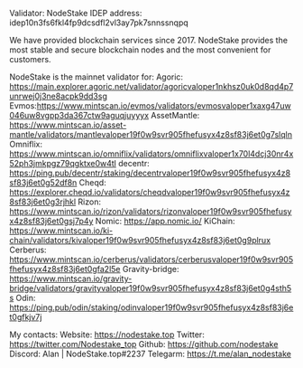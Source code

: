 Validator: NodeStake
IDEP address: idep10n3fs6fkl4fp9dcsdfl2vl3ay7pk7snnssnqpq

We have provided blockchain services since 2017. 
NodeStake provides the most stable and secure blockchain nodes and the most convenient for customers.

NodeStake is the mainnet validator for: 
Agoric: https://main.explorer.agoric.net/validator/agoricvaloper1nkhsz0uk0d8qd4p7unrwej0j3ne8acpk9dd3sg
Evmos:https://www.mintscan.io/evmos/validators/evmosvaloper1xaxg47uw046uw8vgpp3da367ctw9aguqjuyyyx
AssetMantle: https://www.mintscan.io/asset-mantle/validators/mantlevaloper19f0w9svr905fhefusyx4z8sf83j6et0g7slqln
Omniflix: https://www.mintscan.io/omniflix/validators/omniflixvaloper1x70l4dcj30nr4x52ph3jmkpgz79qgktxe0w4tl
decentr: https://ping.pub/decentr/staking/decentrvaloper19f0w9svr905fhefusyx4z8sf83j6et0g52df8n
Cheqd: https://explorer.cheqd.io/validators/cheqdvaloper19f0w9svr905fhefusyx4z8sf83j6et0g3rjhkl
Rizon: https://www.mintscan.io/rizon/validators/rizonvaloper19f0w9svr905fhefusyx4z8sf83j6et0gsj7p4y
Nomic: https://app.nomic.io/
KiChain: https://www.mintscan.io/ki-chain/validators/kivaloper19f0w9svr905fhefusyx4z8sf83j6et0g9plrux
Cerberus: https://www.mintscan.io/cerberus/validators/cerberusvaloper19f0w9svr905fhefusyx4z8sf83j6et0gfa2l5e
Gravity-bridge: https://www.mintscan.io/gravity-bridge/validators/gravityvaloper19f0w9svr905fhefusyx4z8sf83j6et0g4sth5s
Odin: https://ping.pub/odin/staking/odinvaloper19f0w9svr905fhefusyx4z8sf83j6et0gfkjv7j

My contacts:
Website: https://nodestake.top
Twitter: https://twitter.com/Nodestake_top
Github: https://github.com/nodestake
Discord: Alan | NodeStake.top#2237
Telegarm: https://t.me/alan_nodestake
